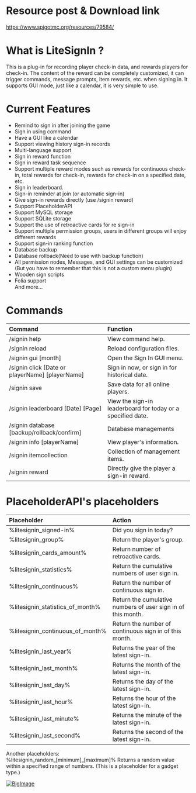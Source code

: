 # Resource post & Download link
https://www.spigotmc.org/resources/79584/

# What is LiteSignIn ?
This is a plug-in for recording player check-in data, and rewards players for check-in. The content of the reward can be completely customized, it can trigger commands, message prompts, item rewards, etc. when signing in. It supports GUI mode, just like a calendar, it is very simple to use.

# Current Features
- Remind to sign in after joining the game  
- Sign in using command  
- Have a GUI like a calendar  
- Support viewing history sign-in records  
- Multi-language support  
- Sign in reward function  
- Sign in reward task sequence  
- Support multiple reward modes such as rewards for continuous check-in, total rewards for check-in, rewards for check-in on a specified date, etc.  
- Sign in leaderboard.  
- Sign-in reminder at join (or automatic sign-in)  
- Give sign-in rewards directly (use /signin reward)  
- Support PlaceholderAPI  
- Support MySQL storage  
- Support SQLite storage  
- Support the use of retroactive cards for re sign-in  
- Support multiple permission groups, users in different groups will enjoy different rewards  
- Support sign-in ranking function  
- Database backup  
- Database rollback(Need to use with backup function)  
- All permission nodes, Messages, and GUI settings can be customized (But you have to remember that this is not a custom menu plugin)  
- Wooden sign scripts  
- Folia support  
And more...  

# Commands
| Command | Function |
|:- |:- |
|/signin help | View command help.
|/signin reload | Reload configuration files.
|/signin gui [month] | Open the Sign In GUI menu.
|/signin click [Date or playerName] [playerName] | Sign in now, or sign in for historical date.
|/signin save | Save data for all online players.
|/signin leaderboard [Date] [Page] | View the sign-in leaderboard for today or a specified date.
|/signin database [backup/rollback/confirm] | Database managements
|/signin info [playerName] | View player's information.
|/signin itemcollection | Collection of management items.
|/signin reward | Directly give the player a sign-in reward.

# PlaceholderAPI's placeholders
| Placeholder | Action |
|:- |:- |
|%litesignin_signed-in% | Did you sign in today?
|%litesignin_group% | Return the player's group.
|%litesignin_cards_amount% | Return number of retroactive cards.
|%litesignin_statistics% | Return the cumulative numbers of user sign in.
|%litesignin_continuous% | Return the number of continuous sign in.
|%litesignin_statistics_of_month% | Return the cumulative numbers of user sign in of this month.
|%litesignin_continuous_of_month% | Return the number of continuous sign in of this month.
|%litesignin_last_year% | Returns the year of the latest sign-in.
|%litesignin_last_month% | Returns the month of the latest sign-in.
|%litesignin_last_day% | Returns the day of the latest sign-in.
|%litesignin_last_hour% | Returns the hour of the latest sign-in.
|%litesignin_last_minute% | Returns the minute of the latest sign-in.
|%litesignin_last_second% | Returns the second of the latest sign-in.

Another placeholders:  
%litesignin_random_[minimum]_[maximum]% Returns a random value within a specified range of numbers. (This is a placeholder for a gadget type.)

[![BigImage](https://bstats.org/signatures/bukkit/LiteSignIn.svg)](https://bstats.org/plugin/bukkit/LiteSignIn)
